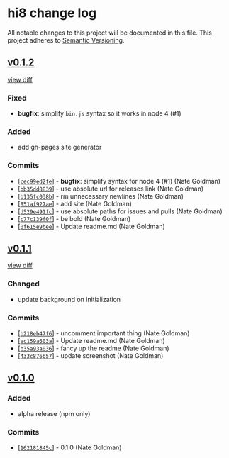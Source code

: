 # hi8 change log

All notable changes to this project will be documented in this file.
This project adheres to [Semantic Versioning](http://semver.org/).

## [v0.1.2](https://github.com/ungoldman/hi8/releases/v0.1.2)

[view diff](https://github.com/ungoldman/hi8/compare/0.1.1...v0.1.2)

### Fixed

- **bugfix**: simplify `bin.js` syntax so it works in node 4 (#1)

### Added

- add gh-pages site generator

### Commits

- [[`cec99ed2fe`](https://github.com/ungoldman/hi8/commit/cec99ed2fe)] - **bugfix**: simplify syntax for node 4 (#1) (Nate Goldman)
- [[`bb35dd8839`](https://github.com/ungoldman/hi8/commit/bb35dd8839)] - use absolute url for releases link (Nate Goldman)
- [[`b135fc038b`](https://github.com/ungoldman/hi8/commit/b135fc038b)] - rm unnecessary newlines (Nate Goldman)
- [[`851af927ae`](https://github.com/ungoldman/hi8/commit/851af927ae)] - add site (Nate Goldman)
- [[`d529e491fc`](https://github.com/ungoldman/hi8/commit/d529e491fc)] - use absolute paths for issues and pulls (Nate Goldman)
- [[`c77c139f0f`](https://github.com/ungoldman/hi8/commit/c77c139f0f)] - be bold (Nate Goldman)
- [[`0f615e9bee`](https://github.com/ungoldman/hi8/commit/0f615e9bee)] - Update readme.md (Nate Goldman)

## [v0.1.1](https://github.com/ungoldman/hi8/releases/v0.1.1)

[view diff](https://github.com/ungoldman/hi8/compare/0.1.0...v0.1.1)

### Changed

- update background on initialization

### Commits

- [[`b218eb47f6`](https://github.com/ungoldman/hi8/commit/b218eb47f6)] - uncomment important thing (Nate Goldman)
- [[`ec159a603a`](https://github.com/ungoldman/hi8/commit/ec159a603a)] - Update readme.md (Nate Goldman)
- [[`b35a93a036`](https://github.com/ungoldman/hi8/commit/b35a93a036)] - fancy up the readme (Nate Goldman)
- [[`433c876b57`](https://github.com/ungoldman/hi8/commit/433c876b57)] - update screenshot (Nate Goldman)

## [v0.1.0](https://github.com/ungoldman/hi8/releases/v0.1.0)

### Added

- alpha release (npm only)

### Commits

- [[`162181845c`](https://github.com/ungoldman/hi8/commit/162181845c)] - 0.1.0 (Nate Goldman)
